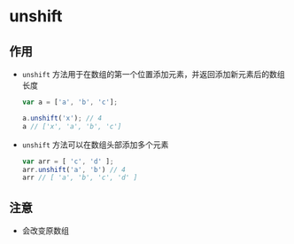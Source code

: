 # unshift

## 作用

- `unshift` 方法用于在数组的第一个位置添加元素，并返回添加新元素后的数组长度

    ```js
    var a = ['a', 'b', 'c'];

    a.unshift('x'); // 4
    a // ['x', 'a', 'b', 'c']
    ```

- `unshift` 方法可以在数组头部添加多个元素

    ```js
    var arr = [ 'c', 'd' ];
    arr.unshift('a', 'b') // 4
    arr // [ 'a', 'b', 'c', 'd' ]
    ```

## 注意

- 会改变原数组
